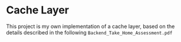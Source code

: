 Cache Layer
===

This project is my own implementation of a cache layer, based on the details described in the following `Backend_Take_Home_Assessment.pdf`

